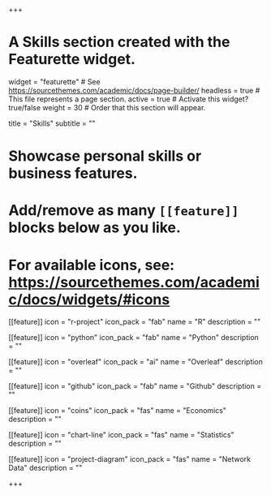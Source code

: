 +++
# A Skills section created with the Featurette widget.
widget = "featurette"  # See https://sourcethemes.com/academic/docs/page-builder/
headless = true  # This file represents a page section.
active = true  # Activate this widget? true/false
weight = 30  # Order that this section will appear.

title = "Skills"
subtitle = ""

# Showcase personal skills or business features.
# 
# Add/remove as many `[[feature]]` blocks below as you like.
# 
# For available icons, see: https://sourcethemes.com/academic/docs/widgets/#icons

[[feature]]
  icon = "r-project"
  icon_pack = "fab"
  name = "R"
  description = ""

[[feature]]
  icon = "python"
  icon_pack = "fab"
  name = "Python"
  description = ""

[[feature]]
  icon = "overleaf"
  icon_pack = "ai"
  name = "Overleaf"
  description = ""

[[feature]]
  icon = "github"
  icon_pack = "fab"
  name = "Github"
  description = ""

[[feature]]
  icon = "coins"
  icon_pack = "fas"
  name = "Economics"
  description = ""  

[[feature]]
  icon = "chart-line"
  icon_pack = "fas"
  name = "Statistics"
  description = ""  
  
[[feature]]
  icon = "project-diagram"
  icon_pack = "fas"
  name = "Network Data"
  description = ""

+++
